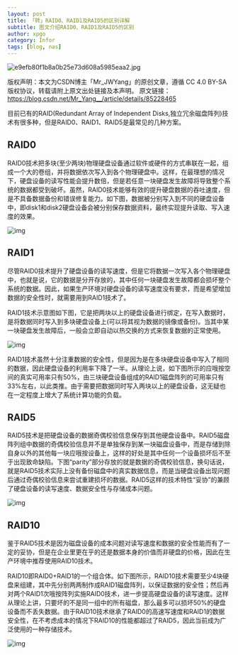 ```yaml
---
layout: post
title: 「转」RAID0、RAID1及RAID5的区别详解
subtitle: 图文介绍RAID0、RAID1及RAID5的区别
author: xpgo
category: Infor
tags: [blog, nas]
---
```


![e9efb80f1b8a0b25e73d608a5985eaa2.jpg](https://ngrok.xscale.cn:8097/images/2019/09/02/e9efb80f1b8a0b25e73d608a5985eaa2.jpg)

版权声明：本文为CSDN博主「Mr_JWYang」的原创文章，遵循 CC 4.0 BY-SA 版权协议，转载请附上原文出处链接及本声明。
原文链接：https://blog.csdn.net/Mr_Yang__/article/details/85228465

目前已有的RAID(Redundant Array of Independent Disks,独立冗余磁盘阵列)技术有很多种，但是RAID0、RAID1、RAID5是最常见的几种方案。

## RAID0

RAID0技术把多块(至少两块)物理硬盘设备通过软件或硬件的方式串联在一起，组成一个大的卷组，并将数据依次写入到各个物理硬盘中。这样，在最理想的情况下，硬盘设备的读写性能会提升数倍，但是若任意一块硬盘发生故障将导致整个系统的数据都受到破坏。虽然，RAID0技术能够有效的提升硬盘数据的吞吐速度，但是不具备数据备份和错误修复能力。如下图，数据被分别写入到不同的硬盘设备中，即disk1和disk2硬盘设备会被分别保存数据资料，最终实现提升读取、写入速度的效果。

![img](https://img-blog.csdnimg.cn/20181224085656199.png)

## RAID1

尽管RAID0技术提升了硬盘设备的读写速度，但是它将数据一次写入各个物理硬盘中，也就是说，它的数据是分开存放的，其中任何一块硬盘发生故障都会损坏整个系统的数据。因此，如果生产环境对硬盘设备的读写速度没有要求，而是希望增加数据的安全性时，就需要用到RAID1技术了。

RAID1技术示意图如下图，它是把两块以上的硬盘设备进行绑定，在写入数据时，是将数据同时写入到多块硬盘设备上(可以将其视为数据的镜像或备份)。当其中某一块硬盘发生故障后，一般会立即自动以热交换的方式来恢复数据的正常使用。

![img](https://img-blog.csdnimg.cn/20181224085656202.jpeg)

RAID1技术虽然十分注重数据的安全性，但是因为是在多块硬盘设备中写入了相同的数据，因此硬盘设备的利用率下降了一半。从理论上说，如下图所示的应哦按空间的真实可用率只有50%，由三块硬盘设备组成的RAID1磁盘阵列的可用率只有33%左右，以此类推。由于需要把数据同时写入两块以上的硬盘设备，这无疑也在一定程度上增大了系统计算功能的负载。

## RAID5

RAID5技术是把硬盘设备的数据奇偶校验信息保存到其他硬盘设备中。RAID5磁盘阵列组中数据的奇偶校验信息并不是单独保存到某一块磁盘设备中，而是存储到除自身以外的其他每一块应哦按设备上，这样的好处是其中任何一个设备损坏后不至于出现致命缺陷。下图“parity”部分存放的就是数据的奇偶校验信息，换句话说，就是RAID5技术实际上没有备份磁盘中的真实数据信息，而是当硬盘设备出现问题后通过奇偶校验信息来尝试重建损坏的数据。RAID5这样的技术特性“妥协”的兼顾了硬盘设备的读写速度、数据安全性与存储成本问题。

![img](https://img-blog.csdnimg.cn/20181224085656240.gif)

## RAID10

鉴于RAID5技术是因为磁盘设备的成本问题对读写速度和数据的安全性能而有了一定的妥协，但是在企业里更在乎的还是数据本身的价值而非硬盘的价格，因此在生产环境中推荐使用RAID10技术。

RAID10即RAID0+RAID1的一个组合体。如下图所示，RAID10技术需要至少4块硬盘来组建，其中先分别两两制作成RAID1磁盘阵列，以保证数据的安全性；然后再对两个RAID1次哦按阵列实施RAID0技术，进一步提高硬盘设备的读写速度。这样从理论上讲，只要坏的不是同一组中的所有磁盘，那么最多可以损坏50%的硬盘设备而不丢失数据。由于RAID10技术继承了RAID0的高速写速度和RAID1的数据安全性，在不考虑成本的情况下RAID10的性能都超过了RAID5，因此当前成为广泛使用的一种存储技术。

![img](https://img-blog.csdnimg.cn/20181224085656407.png)



